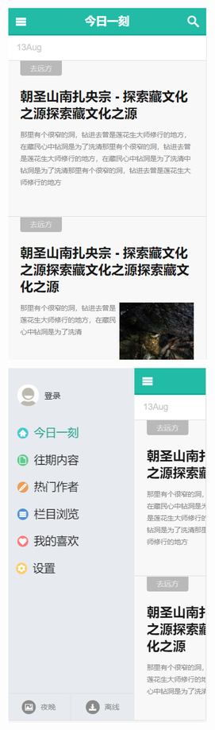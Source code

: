 
![01](https://github.com/yuanqiyuan/YiKe/blob/master/0912131441.png)

![02](https://github.com/yuanqiyuan/YiKe/blob/master/2131455.png)
